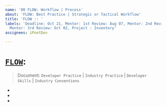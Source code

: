 ```yaml
---
name: '00 FLOW: Workflow | Process'
about: 'FLOW: Best Practice | Strategic or Tactical Workflow'
title: 'FLOW :: '
labels: 'Deadline: Oct 21, Mentor: 1st Review: Aug 07, Mentor: 2nd Review: : Sep 04,
  Mentor: 3rd Review: Oct 02, Project : Inventory'
assignees: iPoetDev

---
```


# [`FLOW`]():
> Document: `Developer Practice` | `Industry Practice` | `Developer Skills` | `Industry Conventions`

-
-
-
